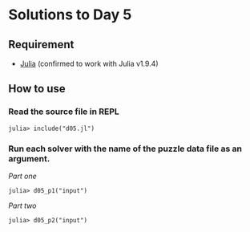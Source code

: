 # Solutions to Day 5

## Requirement

* [Julia](https://julialang.org/) (confirmed to work with Julia v1.9.4)

## How to use

### Read the source file in REPL

```console
julia> include("d05.jl")
```

### Run each solver with the name of the puzzle data file as an argument.

*Part one*

```console
julia> d05_p1("input")
```

*Part two*

```console
julia> d05_p2("input")
```
